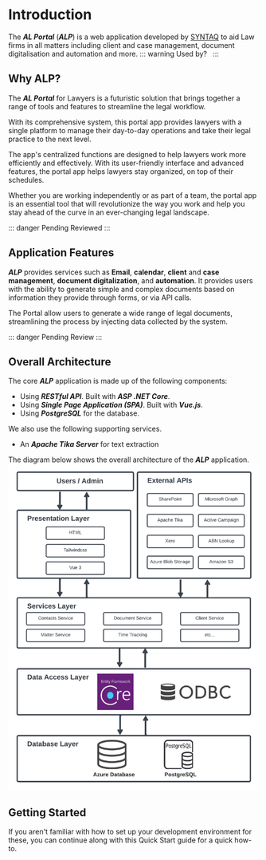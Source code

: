 # Introduction

The ***AL Portal*** (***ALP***) is a web application developed by [SYNTAQ](https://www.syntaq.com/) to aid Law firms in all matters including client and case management, document digitalisation and automation and more. 
::: warning Used by?
&nbsp;
:::

## Why ALP?

The ***AL Portal*** for Lawyers is a futuristic solution that brings together a range of tools and features to streamline the legal workflow. 

With its comprehensive system, this portal app provides lawyers with a single platform to manage their day-to-day operations and take their legal practice to the next level. 

The app's centralized functions are designed to help lawyers work more efficiently and effectively. 
With its user-friendly interface and advanced features, the portal app helps lawyers stay organized, on top of their schedules.

Whether you are working independently or as part of a team, the portal app is an essential tool that will revolutionize the way you work and help you stay ahead of the curve in an ever-changing legal landscape.

::: danger Pending Reviewed
:::

## Application Features
***ALP*** provides services such as **Email**, **calendar**, **client** and **case** **management**, **document digitalization**, and **automation**. It provides users with the ability to generate simple and complex documents based on information they provide through forms, or via API calls. 

The Portal allow users to generate a wide range of legal documents, streamlining the process by injecting data collected by the system.

::: danger Pending Review
:::
   

## Overall Architecture
The core ***ALP*** application is made up of the following components:

- Using ***RESTful API***. Built with ***ASP .NET Core***.
- Using ***Single Page Application (SPA)***. Built with ***Vue.js***.
- Using ***PostgreSQL*** for the database.

We also use the following supporting services.

- An ***Apache Tika Server*** for text extraction

The diagram below shows the overall architecture of the ***ALP*** application.
![ArchitectureOverview](../imgs/guide/Overview_Layered_Diagram.png)


## Getting Started


If you aren't familiar with how to set up your development environment for these, you can continue along with this Quick Start guide for a quick how-to.